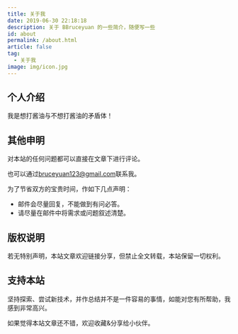 ```yaml
---
title: 关于我
date: 2019-06-30 22:18:18
description: 关于 BBruceyuan 的一些简介，随便写一些
id: about
permalink: /about.html
article: false
tag:
  - 关于我
image: img/icon.jpg
---
```


## 个人介绍 

我是想打酱油与不想打酱油的矛盾体！

## 其他申明

对本站的任何问题都可以直接在文章下进行评论。

也可以通过[bruceyuan123@gmail.com](mailto:BBruceyuan<bruceyuan123@gmail.com>?subject=【来自】BBruceyuan的博客)联系我。

为了节省双方的宝贵时间，作如下几点声明：

- 邮件会尽量回复，不能做到有问必答。
- 请尽量在邮件中将需求或问题叙述清楚。

## 版权说明

若无特别声明，本站文章欢迎链接分享，但禁止全文转载，本站保留一切权利。

## 支持本站

坚持探索、尝试新技术，并作总结并不是一件容易的事情，如能对您有所帮助，我感到非常高兴。

如果觉得本站文章还不错，欢迎收藏&分享给小伙伴。

